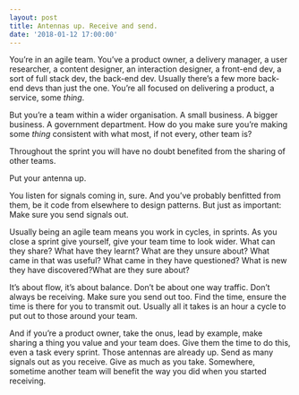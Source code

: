 ```yaml
---
layout: post
title: Antennas up. Receive and send.
date: '2018-01-12 17:00:00'
---
```

You’re in an agile team. You’ve a product owner, a delivery manager, a user researcher, a content designer, an interaction designer, a front-end dev, a sort of full stack dev, the back-end dev. Usually there’s a few more back-end devs than just the one. You’re all focused on delivering a product, a service, some _thing_.

But you’re a team within a wider organisation. A small business. A bigger business. A government department. How do you make sure you’re making some _thing_ consistent with what most, if not every, other team is?

Throughout the sprint you will have no doubt benefited from the sharing of other teams.

Put your antenna up.

You listen for signals coming in, sure. And you’ve probably benfitted from them, be it code from elsewhere to design patterns. But just as important: Make sure you send signals out.

Usually being an agile team means you work in cycles, in sprints. As you close a sprint give yourself, give your team time to look wider. What can they share? What have they learnt? What are they unsure about? What came in that was useful? What came in they have questioned? What is new they have discovered?What are they sure about?

It’s about flow, it’s about balance. Don’t be about one way traffic. Don’t always be receiving. Make sure you send out too. Find the time, ensure the time is there for you to transmit out. Usually all it takes is an hour a cycle to put out to those around your team.

And if you’re a product owner, take the onus, lead by example, make sharing a thing you value and your team does. Give them the time to do this, even a task every sprint. Those antennas are already up. Send as many signals out as you receive. Give as much as you take. Somewhere, sometime another team will benefit the way you did when you started receiving.
